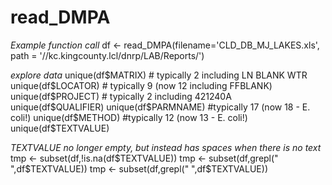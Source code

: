 # read_DMPA

*Example function call*
df <- read_DMPA(filename='CLD_DB_MJ_LAKES.xls', path = '//kc.kingcounty.lcl/dnrp/LAB/Reports/')

*explore data*
unique(df$MATRIX) # typically 2 including LN BLANK WTR
unique(df$LOCATOR) # typically 9 (now 12 including FFBLANK)
unique(df$PROJECT) # typically 2 including 421240A
unique(df$QUALIFIER)
unique(df$PARMNAME) #typically 17 (now 18 - E. coli!)
unique(df$METHOD) #typically 12 (now 13 - E. coli!)
unique(df$TEXTVALUE)


*TEXTVALUE no longer empty, but instead has spaces when there is no text*
tmp <- subset(df,!is.na(df$TEXTVALUE))
tmp <- subset(df,grepl("  ",df$TEXTVALUE))
tmp <- subset(df,grepl(" ",df$TEXTVALUE))
